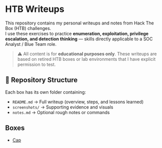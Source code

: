 # HTB Writeups

This repository contains my personal writeups and notes from Hack The Box (HTB) challenges.  
I use these exercises to practice **enumeration, exploitation, privilege escalation, and detection thinking** — skills directly applicable to a SOC Analyst / Blue Team role.  

> ⚠️ All content is for **educational purposes only**. These writeups are based on retired HTB boxes or lab environments that I have explicit permission to test.  

## 📂 Repository Structure

Each box has its own folder containing:
- `README.md` → Full writeup (overview, steps, and lessons learned)  
- `screenshots/` → Supporting evidence and visuals  
- `notes.md` → Optional rough notes or commands  

## Boxes
- [Cap](/cap/README.md)
